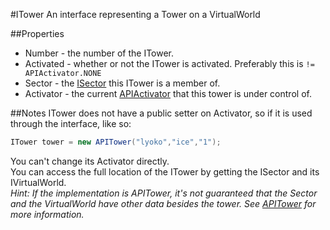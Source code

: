 #ITower
An interface representing a Tower on a VirtualWorld

##Properties
  + Number - the number of the ITower.
  + Activated - whether or not the ITower is activated. Preferably this is `!= APIActivator.NONE`  
  + Sector - the [ISector](./ISector.md) this ITower is a member of.  
  + Activator - the current [APIActivator](../../VirtualStructures/APIActivator.md) that this tower is under control of.

##Notes
ITower does not have a public setter on Activator, so if it is used through the interface,
like so:
```csharp
ITower tower = new APITower("lyoko","ice","1");
```
You can't change its Activator directly.  
You can access the full location of the ITower by getting the ISector and its IVirtualWorld.  
*Hint: If the implementation is APITower, it's not guaranteed that the Sector and the VirtualWorld have other data besides the tower.
See [APITower](../../VirtualStructures/APITower.md) for more information.*

